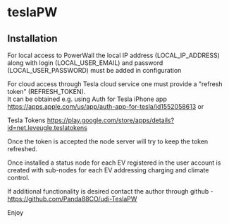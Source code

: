# teslaPW

## Installation
For local access to PowerWall the local IP address (LOCAL_IP_ADDRESS) along with login  (LOCAL_USER_EMAIL) and password (LOCAL_USER_PASSWORD) must be added in configuration


For cloud access through Tesla cloud service one must provide a "refresh token" (REFRESH_TOKEN).  
It can be obtained e.g. using 
Auth for Tesla iPhone app 
https://apps.apple.com/us/app/auth-app-for-tesla/id1552058613 
or 

Tesla Tokens 
https://play.google.com/store/apps/details?id=net.leveugle.teslatokens

Once the token is accepted the node server will try to keep the token refreshed. 

Once installed a status node for each EV registered in the user account is created with sub-nodes for each EV addressing charging and climate control.

If additional functionality is desired contact the author through github - https://github.com/Panda88CO/udi-TeslaPW

Enjoy


